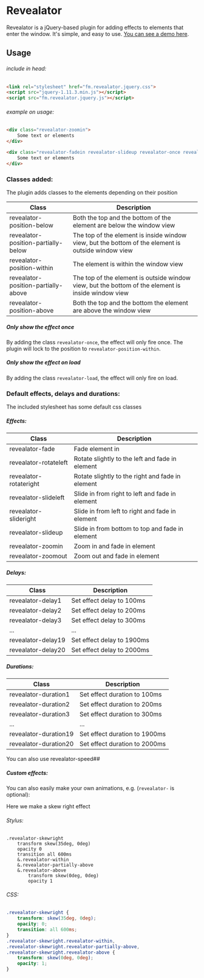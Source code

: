 Revealator
=======
Revealator is a jQuery-based plugin for adding effects to elements that enter the window. It's simple, and easy to use.
[You can see a demo here](http://opensource.faroemedia.com/revealator).


Usage
-----
###### include in head:
```html
<link rel="stylesheet" href="fm.revealator.jquery.css">
<script src="jquery-1.11.3.min.js"></script>
<script src="fm.revealator.jquery.js"></script>
```

###### example on usage:
```html
<div class="revealator-zoomin">
	Some text or elements
</div>

<div class="revealator-fadein revealator-slideup revealator-once revealator-delay2 revealator-duration5">
	Some text or elements
</div>
```

### Classes added:
The plugin adds classes to the elements depending on their position

Class | Description
--- | ---
revealator-position-below           | Both the top and the bottom of the element are below the window view
revealator-position-partially-below | The top of the element is inside window view, but the bottom of the element is outside window view
revealator-position-within          | The element is within the window view
revealator-position-partially-above | The top of the element is outside window view, but the bottom of the element is inside window view
revealator-position-above           | Both the top and the bottom the element are above the window view

##### Only show the effect once
By adding the class `revealator-once`, the effect will only fire once. The plugin will lock to the position to `revealator-position-within`.

##### Only show the effect on load
By adding the class `revealator-load`, the effect will only fire on load.

### Default effects, delays and durations:
The included stylesheet has some default css classes

##### Effects:
Class | Description
--- | ---
revealator-fade        | Fade element in
revealator-rotateleft  | Rotate slightly to the left and fade in element
revealator-rotateright | Rotate slightly to the right and fade in element
revealator-slideleft   | Slide in from right to left and fade in element
revealator-slideright  | Slide in from left to right and fade in element
revealator-slideup     | Slide in from bottom to top and fade in element
revealator-zoomin      | Zoom in and fade in element
revealator-zoomout     | Zoom out and fade in element

##### Delays:
Class | Description
--- | ---
revealator-delay1  | Set effect delay to 100ms
revealator-delay2  | Set effect delay to 200ms
revealator-delay3  | Set effect delay to 300ms
...                | ...
revealator-delay19 | Set effect delay to 1900ms
revealator-delay20 | Set effect delay to 2000ms

##### Durations:
Class | Description
--- | ---
revealator-duration1  | Set effect duration to 100ms
revealator-duration2  | Set effect duration to 200ms
revealator-duration3  | Set effect duration to 300ms
...                   | ...
revealator-duration19 | Set effect duration to 1900ms
revealator-duration20 | Set effect duration to 2000ms
You can also use revealator-speed##

##### Custom effects:
You can also easily make your own animations, e.g. (`revealator-` is optional):

Here we make a skew right effect

###### Stylus:
```stylus
.revealator-skewright
	transform skew(35deg, 0deg)
	opacity 0
	transition all 600ms
	&.revealator-within
	&.revealator-partially-above
	&.revealator-above
		transform skew(0deg, 0deg)
		opacity 1
```

###### CSS:
```css
.revealator-skewright {
	transform: skew(35deg, 0deg);
	opacity: 0;
	transition: all 600ms;
}
.revealator-skewright.revealator-within,
.revealator-skewright.revealator-partially-above,
.revealator-skewright.revealator-above {
	transform: skew(0deg, 0deg);
	opacity: 1;
}
```